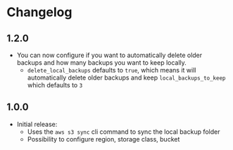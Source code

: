 # Changelog

## 1.2.0
- You can now configure if you want to automatically delete older backups and how many backups you want to keep locally.
  * `delete_local_backups` defaults to `true`, which means it will automatically delete older backups and keep `local_backups_to_keep` which defaults to `3`

## 1.0.0
- Initial release:
  * Uses the `aws s3 sync` cli command to sync the local backup folder   
  * Possibility to configure region, storage class, bucket